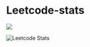 # Leetcode-stats

![](https://leetcard.jacoblin.cool/namangandhi?ext=contest)


![Leetcode Stats](https://leetcard.jacoblin.cool/namangandhi?ext=heatmap)
